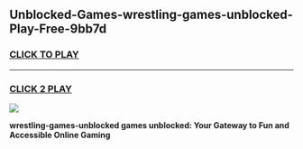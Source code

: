 
## Unblocked-Games-wrestling-games-unblocked-Play-Free-9bb7d
<h3>
<a href="https://premium76.site?title=wrestling-games-unblocked&ref=19M">CLICK TO PLAY</a></h3>
<hr>

<h3>
<a href="https://premium76.site?title=wrestling-games-unblocked&ref=19M">CLICK 2 PLAY</a>
  
</h3>

<a href="https://premium76.site?title=wrestling-games-unblocked&ref=19M"><img src="https://clearcache.store/games.png"></a>


**wrestling-games-unblocked games unblocked: Your Gateway to Fun and Accessible Online Gaming**
